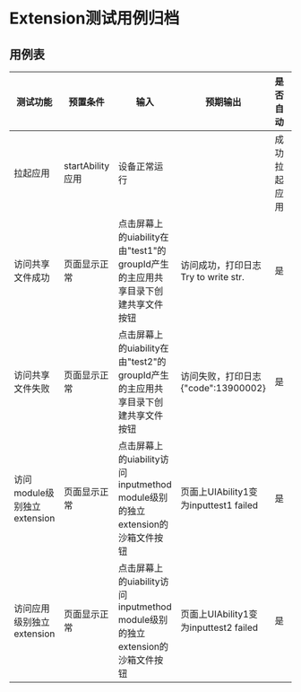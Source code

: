 # Extension测试用例归档

## 用例表

| 测试功能                 | 预置条件           |输入| 预期输出                             | 是否自动 |测试结果|
|----------------------|----------------|--------------------------------|----------------------------------|------|--------------------------------|
| 拉起应用                 | startAbility应用 |  设备正常运行 |                  | 成功拉起应用                           | 是    |Pass|
| 访问共享文件成功             | 页面显示正常         |点击屏幕上的uiability在由"test1"的groupId产生的主应用共享目录下创建共享文件按钮| 访问成功，打印日志Try to write str.       | 是    |Pass|
| 访问共享文件失败             | 页面显示正常         |点击屏幕上的uiability在由"test2"的groupId产生的主应用共享目录下创建共享文件按钮| 访问失败，打印日志{"code":13900002}       | 是    |Pass|
| 访问module级别独立extension | 页面显示正常         |点击屏幕上的uiability访问inputmethod module级别的独立extension的沙箱文件按钮| 页面上UIAbility1变为inputtest1 failed | 是    |Pass|
| 访问应用级别独立extension    | 页面显示正常         |点击屏幕上的uiability访问inputmethod module级别的独立extension的沙箱文件按钮| 页面上UIAbility1变为inputtest2 failed | 是    |Pass|
